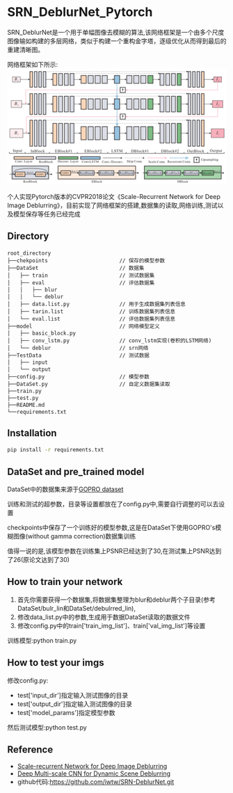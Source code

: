 # SRN_DeblurNet_Pytorch
 SRN_DeblurNet是一个用于单幅图像去模糊的算法,该网络框架是一个由多个尺度图像输如构建的多层网络，类似于构建一个重构金字塔，逐级优化从而得到最后的重建清晰图。

 网络框架如下所示:
 ![网络框架](imgs/net_frame.png)

个人实现Pytorch版本的CVPR2018论文《Scale-Recurrent Network for Deep Image Deblurring》，目前实现了网络框架的搭建,数据集的读取,网络训练,测试以及模型保存等任务已经完成



## Directory ##
```
root_directory
├──chekpoints                       // 保存的模型参数
├──DataSet                          // 数据集
│   ├── train                       // 测试数据集     
│   ├── eval                        // 评估数据集                         
│   │   ├── blur                    
│   │   └── deblur                  
│   ├── data.list.py                // 用于生成数据集列表信息
│   ├── tarin.list                  // 训练数据集列表信息
│   └── eval.list                   // 评估数据集列表信息
├──model                            // 网络模型定义
│   ├── basic_block.py              
│   ├── conv_lstm.py                // conv_lstm实现(卷积的LSTM网络)
│   └── deblur                      // srn网络
├──TestData                         // 测试数据
│   ├── input                       
│   └── output                      
├──config.py                        // 模型参数
├──DataSet.py                       // 自定义数据集读取
├──train.py  
├──test.py  
├──README.md   
└──requirements.txt                        
```



## Installation ##
```bash
pip install -r requirements.txt
```

## DataSet and pre_trained model ##
DataSet中的数据集来源于[GOPRO dataset](https://github.com/SeungjunNah/DeepDeblur_release)

训练和测试的超参数，目录等设置都放在了config.py中,需要自行调整的可以去设置

checkpoints中保存了一个训练好的模型参数,这是在DataSet下使用GOPRO's模糊图像(without gamma correction)数据集训练

值得一说的是,该模型参数在训练集上PSNR已经达到了30,在测试集上PSNR达到了26(原论文达到了30)


## How to train your network ##
1. 首先你需要获得一个数据集,将数据集整理为blur和deblur两个子目录(参考DataSet/bulr_lin和DataSet/debulrred_lin),
2. 修改data_list.py中的参数,生成用于数据DataSet读取的数据文件
3. 修改config.py中的train['train_img_list']、train['val_img_list']等设置

训练模型:python train.py

## How to test your imgs ##
修改config.py:

* test['input_dir']指定输入测试图像的目录
* test['output_dir']指定输入测试图像的目录
* test['model_params']指定模型参数

然后测试模型:python test.py




## Reference ##
- [Scale-recurrent Network for Deep Image Deblurring](http://openaccess.thecvf.com/content_cvpr_2018/papers/Tao_Scale-Recurrent_Network_for_CVPR_2018_paper.pdf)
- [Deep Multi-scale CNN for Dynamic Scene Deblurring](http://openaccess.thecvf.com/content_cvpr_2017/papers/Nah_Deep_Multi-Scale_Convolutional_CVPR_2017_paper.pdf)
- github代码:https://github.com/iwtw/SRN-DeblurNet.git




